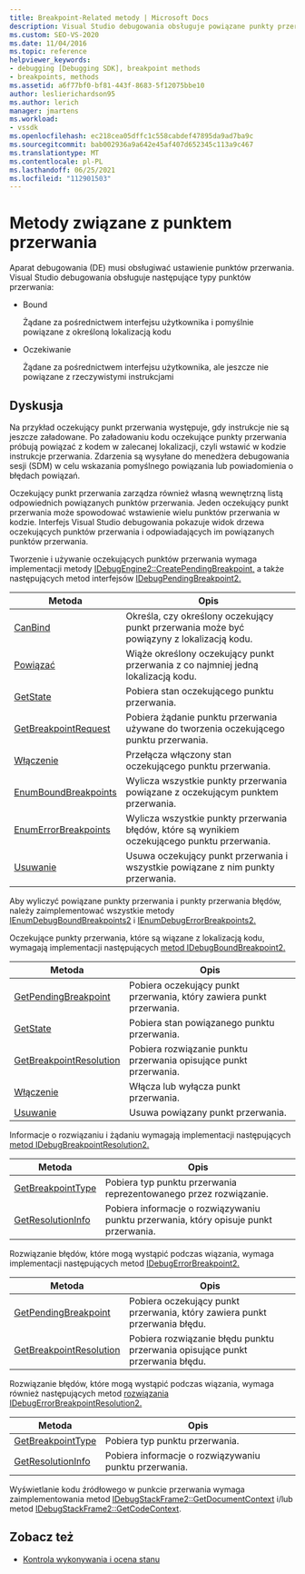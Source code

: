 ```yaml
---
title: Breakpoint-Related metody | Microsoft Docs
description: Visual Studio debugowania obsługuje powiązane punkty przerwania, które zostały pomyślnie powiązane z lokalizacją w kodzie, oraz oczekujące punkty przerwania, które nie są jeszcze powiązane.
ms.custom: SEO-VS-2020
ms.date: 11/04/2016
ms.topic: reference
helpviewer_keywords:
- debugging [Debugging SDK], breakpoint methods
- breakpoints, methods
ms.assetid: a6f77bf0-bf81-443f-8683-5f12075bbe10
author: leslierichardson95
ms.author: lerich
manager: jmartens
ms.workload:
- vssdk
ms.openlocfilehash: ec218cea05dffc1c558cabdef47895da9ad7ba9c
ms.sourcegitcommit: bab002936a9a642e45af407d652345c113a9c467
ms.translationtype: MT
ms.contentlocale: pl-PL
ms.lasthandoff: 06/25/2021
ms.locfileid: "112901503"
---
```

# <a name="breakpoint-related-methods"></a>Metody związane z punktem przerwania
Aparat debugowania (DE) musi obsługiwać ustawienie punktów przerwania. Visual Studio debugowania obsługuje następujące typy punktów przerwania:

- Bound

     Żądane za pośrednictwem interfejsu użytkownika i pomyślnie powiązane z określoną lokalizacją kodu

- Oczekiwanie

     Żądane za pośrednictwem interfejsu użytkownika, ale jeszcze nie powiązane z rzeczywistymi instrukcjami

## <a name="discussion"></a>Dyskusja
 Na przykład oczekujący punkt przerwania występuje, gdy instrukcje nie są jeszcze załadowane. Po załadowaniu kodu oczekujące punkty przerwania próbują powiązać z kodem w zalecanej lokalizacji, czyli wstawić w kodzie instrukcje przerwania. Zdarzenia są wysyłane do menedżera debugowania sesji (SDM) w celu wskazania pomyślnego powiązania lub powiadomienia o błędach powiązań.

 Oczekujący punkt przerwania zarządza również własną wewnętrzną listą odpowiednich powiązanych punktów przerwania. Jeden oczekujący punkt przerwania może spowodować wstawienie wielu punktów przerwania w kodzie. Interfejs Visual Studio debugowania pokazuje widok drzewa oczekujących punktów przerwania i odpowiadających im powiązanych punktów przerwania.

 Tworzenie i używanie oczekujących punktów przerwania wymaga implementacji metody [IDebugEngine2::CreatePendingBreakpoint,](../../extensibility/debugger/reference/idebugengine2-creatependingbreakpoint.md) a także następujących metod interfejsów [IDebugPendingBreakpoint2.](../../extensibility/debugger/reference/idebugpendingbreakpoint2.md)

|Metoda|Opis|
|------------|-----------------|
|[CanBind](../../extensibility/debugger/reference/idebugpendingbreakpoint2-canbind.md)|Określa, czy określony oczekujący punkt przerwania może być powiązyny z lokalizacją kodu.|
|[Powiązać](../../extensibility/debugger/reference/idebugpendingbreakpoint2-bind.md)|Wiąże określony oczekujący punkt przerwania z co najmniej jedną lokalizacją kodu.|
|[GetState](../../extensibility/debugger/reference/idebugpendingbreakpoint2-getstate.md)|Pobiera stan oczekującego punktu przerwania.|
|[GetBreakpointRequest](../../extensibility/debugger/reference/idebugpendingbreakpoint2-getbreakpointrequest.md)|Pobiera żądanie punktu przerwania używane do tworzenia oczekującego punktu przerwania.|
|[Włączenie](../../extensibility/debugger/reference/idebugpendingbreakpoint2-enable.md)|Przełącza włączony stan oczekującego punktu przerwania.|
|[EnumBoundBreakpoints](../../extensibility/debugger/reference/idebugpendingbreakpoint2-enumboundbreakpoints.md)|Wylicza wszystkie punkty przerwania powiązane z oczekującym punktem przerwania.|
|[EnumErrorBreakpoints](../../extensibility/debugger/reference/idebugpendingbreakpoint2-enumerrorbreakpoints.md)|Wylicza wszystkie punkty przerwania błędów, które są wynikiem oczekującego punktu przerwania.|
|[Usuwanie](../../extensibility/debugger/reference/idebugpendingbreakpoint2-delete.md)|Usuwa oczekujący punkt przerwania i wszystkie powiązane z nim punkty przerwania.|

 Aby wyliczyć powiązane punkty przerwania i punkty przerwania błędów, należy zaimplementować wszystkie metody [IEnumDebugBoundBreakpoints2](../../extensibility/debugger/reference/ienumdebugboundbreakpoints2.md) i [IEnumDebugErrorBreakpoints2.](../../extensibility/debugger/reference/ienumdebugerrorbreakpoints2.md)

 Oczekujące punkty przerwania, które są wiązane z lokalizacją kodu, wymagają implementacji następujących [metod IDebugBoundBreakpoint2.](../../extensibility/debugger/reference/idebugboundbreakpoint2.md)

|Metoda|Opis|
|------------|-----------------|
|[GetPendingBreakpoint](../../extensibility/debugger/reference/idebugboundbreakpoint2-getpendingbreakpoint.md)|Pobiera oczekujący punkt przerwania, który zawiera punkt przerwania.|
|[GetState](../../extensibility/debugger/reference/idebugboundbreakpoint2-getstate.md)|Pobiera stan powiązanego punktu przerwania.|
|[GetBreakpointResolution](../../extensibility/debugger/reference/idebugboundbreakpoint2-getbreakpointresolution.md)|Pobiera rozwiązanie punktu przerwania opisujące punkt przerwania.|
|[Włączenie](../../extensibility/debugger/reference/idebugboundbreakpoint2-enable.md)|Włącza lub wyłącza punkt przerwania.|
|[Usuwanie](../../extensibility/debugger/reference/idebugboundbreakpoint2-delete.md)|Usuwa powiązany punkt przerwania.|

 Informacje o rozwiązaniu i żądaniu wymagają implementacji następujących [metod IDebugBreakpointResolution2.](../../extensibility/debugger/reference/idebugbreakpointresolution2.md)

|Metoda|Opis|
|------------|-----------------|
|[GetBreakpointType](../../extensibility/debugger/reference/idebugbreakpointresolution2-getbreakpointtype.md)|Pobiera typ punktu przerwania reprezentowanego przez rozwiązanie.|
|[GetResolutionInfo](../../extensibility/debugger/reference/idebugbreakpointresolution2-getresolutioninfo.md)|Pobiera informacje o rozwiązywaniu punktu przerwania, który opisuje punkt przerwania.|

 Rozwiązanie błędów, które mogą wystąpić podczas wiązania, wymaga implementacji następujących metod [IDebugErrorBreakpoint2.](../../extensibility/debugger/reference/idebugerrorbreakpoint2.md)

|Metoda|Opis|
|------------|-----------------|
|[GetPendingBreakpoint](../../extensibility/debugger/reference/idebugerrorbreakpoint2-getpendingbreakpoint.md)|Pobiera oczekujący punkt przerwania, który zawiera punkt przerwania błędu.|
|[GetBreakpointResolution](../../extensibility/debugger/reference/idebugerrorbreakpoint2-getbreakpointresolution.md)|Pobiera rozwiązanie błędu punktu przerwania opisujące punkt przerwania błędu.|

 Rozwiązanie błędów, które mogą wystąpić podczas wiązania, wymaga również następujących metod [rozwiązania IDebugErrorBreakpointResolution2.](../../extensibility/debugger/reference/idebugerrorbreakpointresolution2.md)

|Metoda|Opis|
|------------|-----------------|
|[GetBreakpointType](../../extensibility/debugger/reference/idebugerrorbreakpointresolution2-getbreakpointtype.md)|Pobiera typ punktu przerwania.|
|[GetResolutionInfo](../../extensibility/debugger/reference/idebugerrorbreakpointresolution2-getresolutioninfo.md)|Pobiera informacje o rozwiązywaniu punktu przerwania.|

 Wyświetlanie kodu źródłowego w punkcie przerwania wymaga zaimplementowania metod [IDebugStackFrame2::GetDocumentContext](../../extensibility/debugger/reference/idebugstackframe2-getdocumentcontext.md) i/lub metod [IDebugStackFrame2::GetCodeContext](../../extensibility/debugger/reference/idebugstackframe2-getcodecontext.md).

## <a name="see-also"></a>Zobacz też
- [Kontrola wykonywania i ocena stanu](../../extensibility/debugger/execution-control-and-state-evaluation.md)
